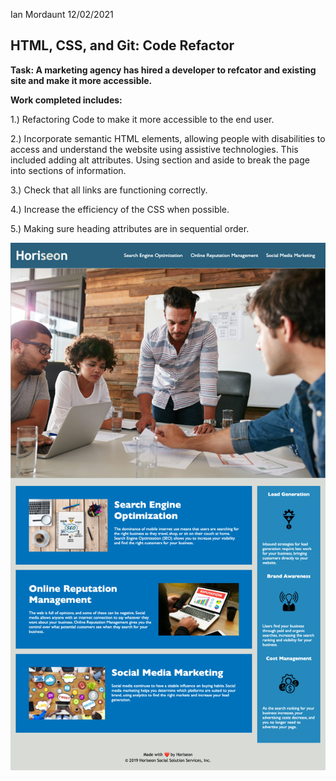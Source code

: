Ian Mordaunt 12/02/2021


## HTML, CSS, and Git: Code Refactor


**Task: A marketing agency has hired a developer to refcator and existing site and make it more accessible.**

**Work completed includes:**

1.) Refactoring Code to make it more accessible to the end user.

2.) Incorporate semantic HTML elements, allowing people with disabilities to access and understand the website using assistive technologies. This included adding alt attributes. Using section and aside to break the page into sections of information. 

3.) Check that all links are functioning correctly.

4.) Increase the efficiency of the CSS when possible.

5.) Making sure heading attributes are in sequential order.


![my screenshot](https://github.com/IanMordaunt/01-code_refactor/blob/master/assets/images/%20Horiseon1%20-%20ianmordaunt.github.io.png)
